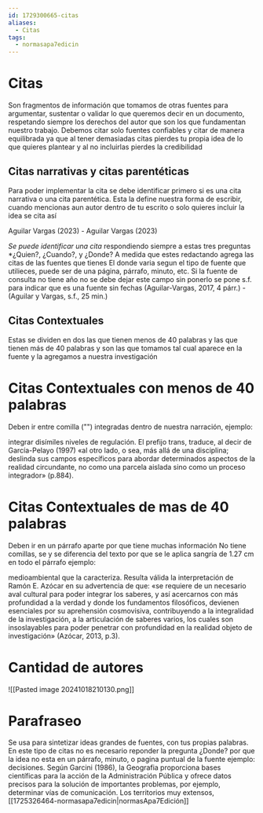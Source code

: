 ```yaml
---
id: 1729300665-citas
aliases:
  - Citas
tags:
  - normasapa7edicin
---
```


# Citas

Son fragmentos de información que tomamos de otras fuentes para argumentar, sustentar o validar  lo que queremos decir en un documento, respetando siempre los derechos del autor que son los que fundamentan nuestro trabajo.
Debemos citar solo fuentes confiables y citar de manera equilibrada ya que al tener demasiadas citas pierdes tu propia idea de lo que quieres plantear y al  no incluirlas pierdes la credibilidad

## Citas narrativas y citas parentéticas

Para poder implementar la cita se debe identificar primero si es una cita narrativa o una cita parentética. Esta la define nuestra forma de escribir, cuando mencionas aun autor dentro de tu escrito o solo quieres incluir la idea se cita así

Aguilar Vargas (2023) - Aguilar Vargas (2023)

*Se puede identificar una cita* respondiendo siempre a estas tres preguntas *¿Quien?, ¿Cuando?, y ¿Donde? A medida que estes redactando agrega las citas de las fuentes que tienes
El donde varia segun el tipo de fuente que utilieces, puede ser de una página, párrafo, minuto, etc.
Si la fuente de consulta no tiene año no se debe dejar este campo sin ponerlo se pone s.f. para indicar que es una fuente sin fechas
(Aguilar-Vargas, 2017, 4 párr.) - (Aguilar y Vargas, s.f., 25 min.)

## Citas Contextuales

Estas se dividen en dos las que tienen menos de 40 palabras y las que tienen más de 40 palabras y son las que tomamos tal cual aparece en la fuente y la agregamos a nuestra investigación

# Citas Contextuales con menos de 40 palabras

Deben ir entre comilla ("") integradas dentro de nuestra narración, ejemplo:

integrar disímiles niveles de regulación. El prefijo trans, traduce, al decir de García-Pelayo
(1997) «al otro lado, o sea, más allá de una disciplina; deslinda sus campos específicos para
abordar determinados aspectos de la realidad circundante, no como una parcela aislada sino
como un proceso integrador» (p.884).

# Citas Contextuales de mas de 40 palabras

Deben ir en un párrafo aparte por que tiene muchas información
No tiene comillas, se y se diferencia del texto por que se le aplica sangría de 1.27 cm en todo el párrafo ejemplo:

medioambiental que la caracteriza. Resulta válida la interpretación de Ramón E. Azócar en su
advertencia de que:
«se requiere de un necesario aval cultural para poder integrar los saberes, y así
acercarnos con más profundidad a la verdad y donde los fundamentos filosóficos,
devienen esenciales por su aprehensión cosmovisiva, contribuyendo a la
integralidad de la investigación, a la articulación de saberes varios, los cuales son
insoslayables para poder penetrar con profundidad en la realidad objeto de
investigación» (Azócar, 2013, p.3).

# Cantidad de autores

![[Pasted image 20241018210130.png]]

# Parafraseo

Se usa para sintetizar ideas grandes de fuentes, con tus propias palabras. En este tipo de citas no es necesario reponder la pregunta ¿Donde?  por que la idea no esta en un párrafo, minuto, o pagina puntual de la fuente
ejemplo:
decisiones. Según Garcini (1986), la Geografia proporciona bases científicas para la acción de la
Administración Pública y ofrece datos precisos para la solución de importantes problemas, por
ejemplo, determinar vías de comunicación. Los territorios muy extensos,[[1725326464-normasapa7edicin|normasApa7Edición]]
